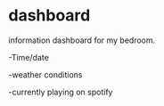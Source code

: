 # dashboard
information dashboard for my bedroom.

-Time/date
 
-weather conditions
 
-currently playing on spotify
